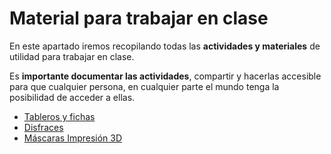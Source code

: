 # Material para trabajar en clase

En este apartado iremos recopilando todas las **actividades y materiales** de utilidad para trabajar en clase. 

Es **importante documentar las actividades**, compartir y hacerlas accesible para que cualquier persona, en cualquier parte el mundo tenga la posibilidad de acceder a ellas.

* [Tableros y fichas](/material-para-trabajar-en-clase/tableros-y-fichas.md)
* [Disfraces](/material-para-trabajar-en-clase/disfraces.md)
* [Máscaras Impresión 3D](/material-para-trabajar-en-clase/mascaras-impresion3d.md)












